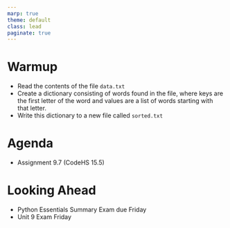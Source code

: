 ```yaml
---
marp: true
theme: default
class: lead
paginate: true
---
```


<!-- headingDivider: 1 -->
<!-- backgroundColor: black -->
<!-- class: invert -->

# Warmup

- Read the contents of the file `data.txt`
- Create a dictionary consisting of words found in the file, where keys are the first letter of the word and values are a list of words starting with that letter.
- Write this dictionary to a new file called `sorted.txt`

# Agenda

- Assignment 9.7 (CodeHS 15.5)

# Looking Ahead

- Python Essentials Summary Exam due Friday
- Unit 9 Exam Friday
